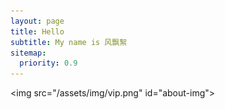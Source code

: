 ```yaml
---
layout: page  
title: Hello
subtitle: My name is 风飘絮
sitemap:
  priority: 0.9
---
```


<img src="/assets/img/vip.png" id="about-img">